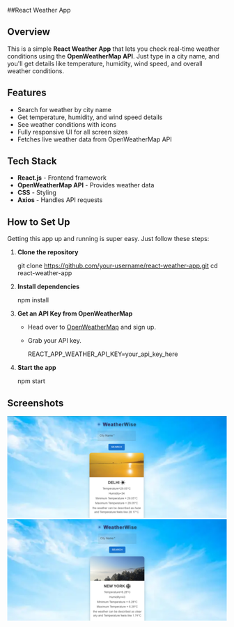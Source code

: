 ##React Weather App 

## Overview
 This is a simple **React Weather App** that lets you check real-time weather conditions using the **OpenWeatherMap API**. Just type in a city name, and you'll get details like temperature, humidity, wind speed, and overall weather conditions.

## Features
-  Search for weather by city name
-  Get temperature, humidity, and wind speed details
-  See weather conditions with icons
-  Fully responsive UI for all screen sizes
- Fetches live weather data from OpenWeatherMap API

## Tech Stack
- **React.js** - Frontend framework
- **OpenWeatherMap API** - Provides weather data
- **CSS** - Styling
- **Axios** - Handles API requests

## How to Set Up
Getting this app up and running is super easy. Just follow these steps:

1. **Clone the repository**
   
   git clone https://github.com/your-username/react-weather-app.git
   cd react-weather-app
   
2. **Install dependencies**
   
   npm install
   
3. **Get an API Key from OpenWeatherMap**
   - Head over to [OpenWeatherMap](https://openweathermap.org/) and sign up.
   - Grab your API key.
     
     REACT_APP_WEATHER_API_KEY=your_api_key_here
    
4. **Start the app**
   
   npm start
   

## Screenshots
   ![alt text](<wa1.png>)
   ![alt text](<wa2.png>)

